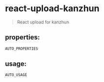 # react-upload-kanzhun
> React upload for kanzhun


## properties:
```javascript
AUTO_PROPERTIES
```

## usage:
```jsx
AUTO_USAGE
```
